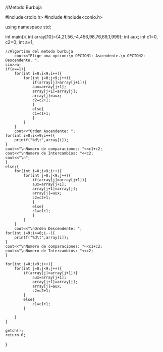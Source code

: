 //Metodo Burbuja

#include<stdio.h>
#include<iostream>
#include<conio.h>

using namespace std;

int main(){
	int array[10]={4,21,56,-4,456,98,76,69,1,999};
	int aux;
	int c1=0, c2=0;
	int a=1;
	
	
	//Algortimo del metodo burbuja
		cout<<"Elige una opcion:\n OPCION1: Ascendente.\n OPCION2: Descendente. ";
	cin>>a;
	if(a==1){
		for(int i=0;i<9;i++){
			for(int j=0;j<9;j++){
				if(array[j]>array[j+1]){
				aux=array[j+1];
				array[j+1]=array[j];
				array[j]=aux;
				c2=c2+1;
				}
				else{
				c1=c1+1;
				}	
			}
		}
		cout<<"Orden Ascendente: ";
	for(int i=0;i<=9;i++){
		printf("%d\t",array[i]);
	}
	cout<<"\nNumero de comparaciones: "<<c1+c2;
	cout<<"\nNumero de Intercambios: "<<c2;
	cout<<"\n";
	}
	else;{
		for(int i=0;i<9;i++){
			for(int j=0;j<9;j++){
				if(array[j]>array[j+1]){
				aux=array[j+1];
				array[j+1]=array[j];
				array[j]=aux;
				c2=c2+1;
				}
				else{
				c1=c1+1;
				}	
			}
		}
		cout<<"\nOrden Descendente: ";
	for(int i=9;i>=0;i--){
		printf("%d\t",array[i]);
	}
	cout<<"\nNumero de comparaciones: "<<c1+c2;
	cout<<"\nNumero de Intercambios: "<<c2;
	}
	
	for(int i=0;i<9;i++){
		for(int j=0;j<9;j++){
			if(array[j]>array[j+1]){
				aux=array[j+1];
				array[j+1]=array[j];
				array[j]=aux;
				c2=c2+1;
			}
			else{
				c1=c1+1;
			}	
			
		}
	}
	
	getch();
	return 0;
}
